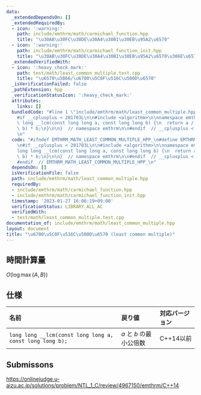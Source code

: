 ```yaml
---
data:
  _extendedDependsOn: []
  _extendedRequiredBy:
  - icon: ':warning:'
    path: include/emthrm/math/carmichael_function.hpp
    title: "\u30AB\u30FC\u30DE\u30A4\u30B1\u30EB\u95A2\u6570"
  - icon: ':warning:'
    path: include/emthrm/math/carmichael_function_init.hpp
    title: "\u30AB\u30FC\u30DE\u30A4\u30B1\u30EB\u95A2\u6570\u306E\u6570\u8868"
  _extendedVerifiedWith:
  - icon: ':heavy_check_mark:'
    path: test/math/least_common_multiple.test.cpp
    title: "\u6570\u5B66/\u6700\u5C0F\u516C\u500D\u6570"
  _isVerificationFailed: false
  _pathExtension: hpp
  _verificationStatusIcon: ':heavy_check_mark:'
  attributes:
    links: []
  bundledCode: "#line 1 \"include/emthrm/math/least_common_multiple.hpp\"\n\n\n\n\
    #if __cplusplus < 201703L\n\n#include <algorithm>\n\nnamespace emthrm {\n\nlong\
    \ long __lcm(const long long a, const long long b) {\n  return a / std::__gcd(a,\
    \ b) * b;\n}\n\n}  // namespace emthrm\n\n#endif  // __cplusplus < 201703L\n\n\
    \n"
  code: "#ifndef EMTHRM_MATH_LEAST_COMMON_MULTIPLE_HPP_\n#define EMTHRM_MATH_LEAST_COMMON_MULTIPLE_HPP_\n\
    \n#if __cplusplus < 201703L\n\n#include <algorithm>\n\nnamespace emthrm {\n\n\
    long long __lcm(const long long a, const long long b) {\n  return a / std::__gcd(a,\
    \ b) * b;\n}\n\n}  // namespace emthrm\n\n#endif  // __cplusplus < 201703L\n\n\
    #endif  // EMTHRM_MATH_LEAST_COMMON_MULTIPLE_HPP_\n"
  dependsOn: []
  isVerificationFile: false
  path: include/emthrm/math/least_common_multiple.hpp
  requiredBy:
  - include/emthrm/math/carmichael_function.hpp
  - include/emthrm/math/carmichael_function_init.hpp
  timestamp: '2023-01-27 16:06:19+09:00'
  verificationStatus: LIBRARY_ALL_AC
  verifiedWith:
  - test/math/least_common_multiple.test.cpp
documentation_of: include/emthrm/math/least_common_multiple.hpp
layout: document
title: "\u6700\u5C0F\u516C\u500D\u6570 (least common multiple)"
---
```



## 時間計算量

$O(\log{\max \lbrace A, B \rbrace})$


## 仕様

|名前|戻り値|対応バージョン|
|:--|:--|:--|
|`long long __lcm(const long long a, const long long b);`|$a$ と $b$ の最小公倍数|C++14以前|


## Submissons

https://onlinejudge.u-aizu.ac.jp/solutions/problem/NTL_1_C/review/4967150/emthrm/C++14
